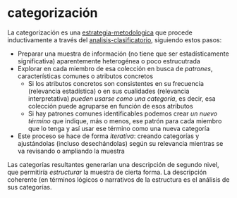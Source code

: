 # categorización

La categorización es una [estrategia-metodologica](estrategia-metodologica.md) que procede inductivamente a través del [analisis-clasificatorio](analisis-clasificatorio.md), siguiendo estos pasos:

* Preparar una muestra de información (no tiene que ser estadísticamente significativa) aparentemente heterogénea o poco estrucutrada
* Explorar en cada miembro de esa colección en busca de *patrones*, características comunes o atributos concretos
  * Si los atributos concretos son consistentes en su frecuencia (relevancia estadística) o en sus cualidades (relevancia interpretativa) *pueden usarse como una categoría*, es decir, esa colección puede agruparse en función de esos atributos
  * Si hay patrones comunes identificables podemos crear *un nuevo término* que indique, más o menos, ese patrón para cada miembro que lo tenga y así usar ese término como una nueva categoría
* Este proceso se hace de forma *iterativa*: creando categorías y ajustándolas (incluso desechándolas) según su relevancia mientras se va revisando o ampliando la muestra

Las categorías resultantes generarían una descripción de segundo nivel, que permitiría *estructurar* la muestra de cierta forma. La descripción coherente (en términos lógicos o narrativos de la estructura es el análisis de sus categorías.
